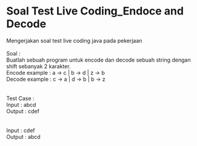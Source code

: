 # Soal Test Live Coding_Endoce and Decode
 Mengerjakan soal test live coding java pada pekerjaan
 <br><br>
 Soal : <br>
 Buatlah sebuah program untuk encode dan decode sebuah string dengan shift sebanyak 2 karakter. <br>
 Encode example : a -> c | b -> d | z -> b <br>
 Decode example : c -> a | d -> b | b -> z <br>
 <br><br>
 Test Case : <br>
 Input : <encode>abcd <br>
 Output : cdef <br>
 <br><br>
 Input : <decode>cdef <br>
 Output : abcd <br>
